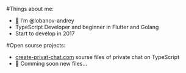 #Things about me:
- 👋 I’m @lobanov-andrey
- TypeScript Developer and beginner in Flutter and Golang
- Start to develop in 2017

#Open sourse projects:
- [create-privat-chat.com](https://github.com/lobanov-andrey/create-private-chat.com) sourse files of private chat on TypeScript
- 💞️ Comming soon new files...

<!---
lobanov-andrey/lobanov-andrey is a ✨ special ✨ repository because its `README.md` (this file) appears on your GitHub profile.
You can click the Preview link to take a look at your changes.
--->
